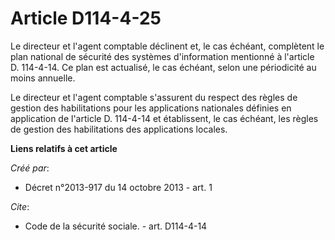 # Article D114-4-25

Le directeur et l'agent comptable déclinent et, le cas échéant, complètent le plan national de sécurité des systèmes
d'information mentionné à l'article D. 114-4-14. Ce plan est actualisé, le cas échéant, selon une périodicité au moins
annuelle. 

Le directeur et l'agent comptable s'assurent du respect des règles de gestion des habilitations pour les applications
nationales définies en application de l'article D. 114-4-14 et établissent, le cas échéant, les règles de gestion des
habilitations des applications locales.

**Liens relatifs à cet article**

_Créé par_:

  - Décret n°2013-917 du 14 octobre 2013 - art. 1

_Cite_:

  - Code de la sécurité sociale. - art. D114-4-14
